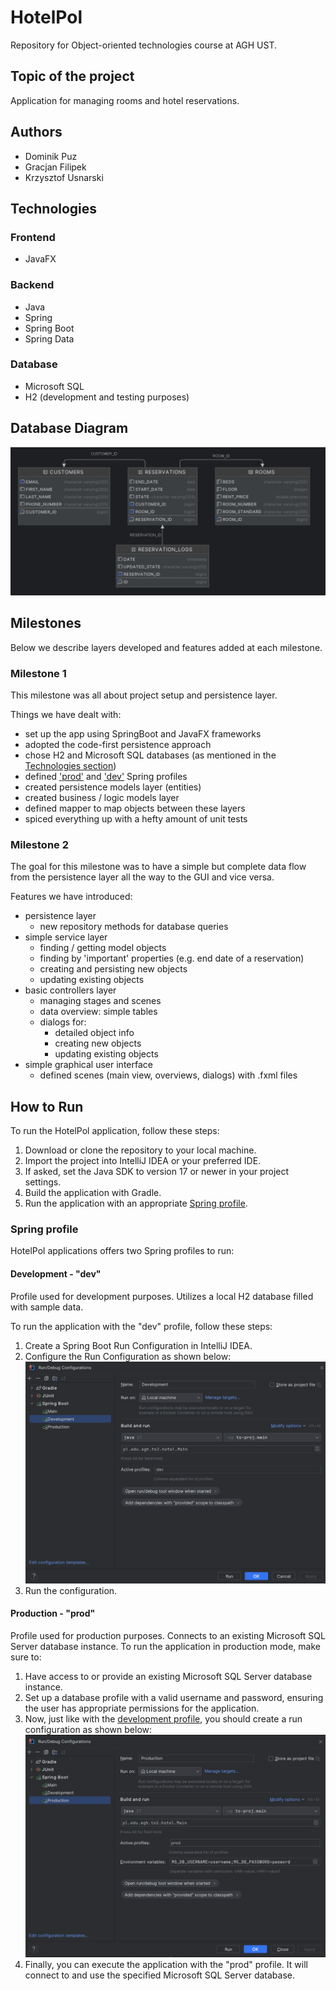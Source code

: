 # HotelPol

Repository for Object-oriented technologies course at AGH UST.

## Topic of the project

Application for managing rooms and hotel reservations.

## Authors

 - Dominik Puz
 - Gracjan Filipek
 - Krzysztof Usnarski

## Technologies

 ### Frontend

  - JavaFX

 ### Backend

  - Java
  - Spring
  - Spring Boot
  - Spring Data

 ### Database
  - Microsoft SQL
  - H2 (development and testing purposes)

## Database Diagram
![database diagram](documentation/database_diagram.png)

## Milestones

Below we describe layers developed and features added at each milestone.

### Milestone 1

This milestone was all about project setup and persistence layer.

Things we have dealt with:
  - set up the app using SpringBoot and JavaFX frameworks
  - adopted the code-first persistence approach
  - chose H2 and Microsoft SQL databases (as mentioned in the [Technologies section](#technologies))
  - defined ['prod'](#production---prod) and ['dev'](#development---dev) Spring profiles 
  - created persistence models layer (entities)
  - created business / logic models layer
  - defined mapper to map objects between these layers
  - spiced everything up with a hefty amount of unit tests

### Milestone 2

The goal for this milestone was to have a simple but complete data flow
from the persistence layer all the way to the GUI and vice versa.

Features we have introduced:
  - persistence layer
    - new repository methods for database queries
  - simple service layer
    - finding / getting model objects
    - finding by 'important' properties (e.g. end date of a reservation)
    - creating and persisting new objects
    - updating existing objects
  - basic controllers layer
    - managing stages and scenes
    - data overview: simple tables
    - dialogs for:
      - detailed object info
      - creating new objects
      - updating existing objects
  - simple graphical user interface
    - defined scenes (main view, overviews, dialogs) with .fxml files

## How to Run

To run the HotelPol application, follow these steps:

1. Download or clone the repository to your local machine.
2. Import the project into IntelliJ IDEA or your preferred IDE.
3. If asked, set the Java SDK to version 17 or newer in your project settings.
4. Build the application with Gradle.
5. Run the application with an appropriate [Spring profile](#spring-profile).

### Spring profile
HotelPol applications offers two Spring profiles to run:

#### Development - "dev"
Profile used for development purposes. Utilizes a local H2 database filled with sample data.

To run the application with the "dev" profile, follow these steps:
1. Create a Spring Boot Run Configuration in IntelliJ IDEA.
2. Configure the Run Configuration as shown below:
![development run configuration](documentation/dev_run_config.png)
3. Run the configuration.

#### Production -  "prod"
Profile used for production purposes. Connects to an existing Microsoft SQL Server database instance. To run the application in production mode, make sure to:
1. Have access to or provide an existing Microsoft SQL Server database instance.
2. Set up a database profile with a valid username and password, ensuring the user has appropriate permissions for the application.
3. Now, just like with the [development profile](#development---dev), you should create a run configuration as shown below:
![production run configuration](documentation/prod_run_config.png)
4. Finally, you can execute the application with the "prod" profile. It will connect to and use the specified Microsoft SQL Server database.

    